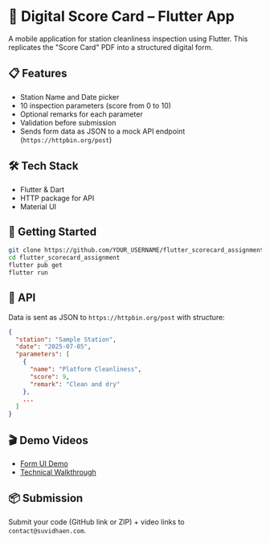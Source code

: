 
# 🚉 Digital Score Card – Flutter App

A mobile application for station cleanliness inspection using Flutter. This replicates the "Score Card" PDF into a structured digital form.

## 📋 Features

- Station Name and Date picker
- 10 inspection parameters (score from 0 to 10)
- Optional remarks for each parameter
- Validation before submission
- Sends form data as JSON to a mock API endpoint (`https://httpbin.org/post`)

## 🛠️ Tech Stack

- Flutter & Dart
- HTTP package for API
- Material UI

## 🚀 Getting Started

```bash
git clone https://github.com/YOUR_USERNAME/flutter_scorecard_assignment.git
cd flutter_scorecard_assignment
flutter pub get
flutter run
```

## 📡 API

Data is sent as JSON to `https://httpbin.org/post` with structure:

```json
{
  "station": "Sample Station",
  "date": "2025-07-05",
  "parameters": [
    {
      "name": "Platform Cleanliness",
      "score": 9,
      "remark": "Clean and dry"
    },
    ...
  ]
}
```

## 🎬 Demo Videos

- [Form UI Demo](https://drive.google.com/yourname_scorecard_assignment_ui.mp4)
- [Technical Walkthrough](https://drive.google.com/yourname_scorecard_assignment_tech.mp4)

## 📦 Submission

Submit your code (GitHub link or ZIP) + video links to `contact@suvidhaen.com`.
